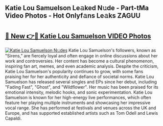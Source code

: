 ## Katie Lou Samuelson Le𝚊ked N𝚞de - Part-tMa Video Photos - Hot Onlyf𝚊ns Le𝚊ks ZAGUU

# <h2><a href="http://ab97866.deff.icu/?id=Katie+Lou+Samuelson">🔗 New 👉🔴 Katie Lou Samuelson VIDEO Photos</a></h2>

[![Katie Lou Samuelson N𝚞des](https://i.imgur.com/rIISA9y.gif)](http://ab97866.deff.icu/?id=Katie+Lou+Samuelson)
Katie Lou Samuelson's followers, known as "Sirens," are fiercely loyal and often engage in online discussions about her work and controversies. Her content has become a cultural phenomenon, inspiring fan art, memes, and even academic analysis. Despite the criticism, Katie Lou Samuelson's popularity continues to grow, with some fans praising her for her authenticity and defiance of societal norms. Katie Lou Samuelson has released several singles and EPs since her debut, including "Fading Fast", "Ghost", and "Wildflower". Her music has been praised for its emotional intensity, melodic hooks, and sonic experimentation. Katie Lou Samuelson is known for her high-energy live performances, which often feature her playing multiple instruments and showcasing her impressive vocal range. She has performed at festivals and venues across the UK and Europe, and has supported established artists such as Tom Odell and Lewis Capaldi.
